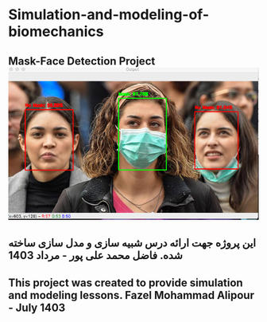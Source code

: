# Simulation-and-modeling-of-biomechanics
Mask-Face Detection Project
![Mask-Face Detection Project](samp1.png "Fazel Mohammad Ali Pour")
-

این پروژه جهت ارائه درس شبیه سازی و مدل سازی ساخته شده.
فاضل محمد علی پور - مرداد 1403
-

This project was created to provide simulation and modeling lessons.
Fazel Mohammad Alipour - July 1403
-
